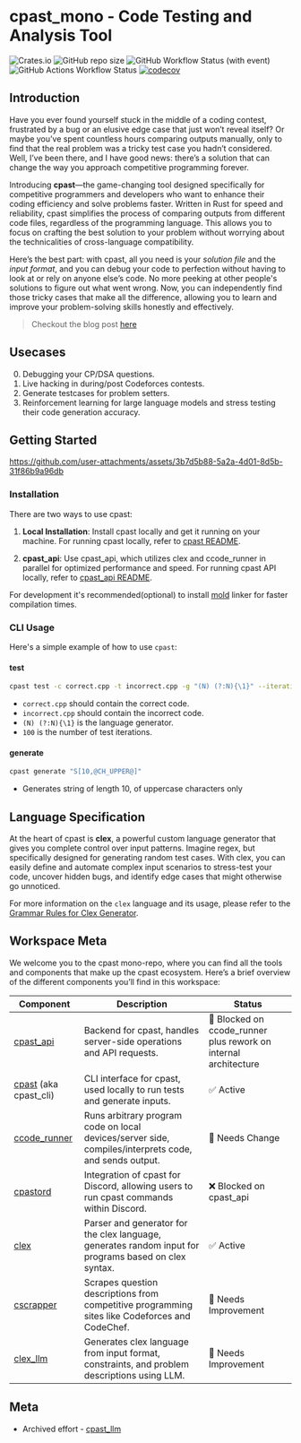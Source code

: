 # cpast_mono - Code Testing and Analysis Tool

![Crates.io](https://img.shields.io/crates/d/cpast)
![GitHub repo size](https://img.shields.io/github/repo-size/rootCircle/cpast_mono)
![GitHub Workflow Status (with event)](https://img.shields.io/github/actions/workflow/status/rootCircle/cpast_mono/general.yml)
![GitHub Actions Workflow Status](https://img.shields.io/github/actions/workflow/status/rootCircle/cpast_mono/audit.yml?label=audit)
[![codecov](https://codecov.io/gh/rootCircle/cpast_mono/graph/badge.svg?token=B4E8O14XPA)](https://codecov.io/gh/rootCircle/cpast_mono)

## Introduction

Have you ever found yourself stuck in the middle of a coding contest, frustrated by a bug or an elusive edge case that just won’t reveal itself? Or maybe you’ve spent countless hours comparing outputs manually, only to find that the real problem was a tricky test case you hadn’t considered. Well, I’ve been there, and I have good news: there’s a solution that can change the way you approach competitive programming forever.

Introducing **cpast**—the game-changing tool designed specifically for competitive programmers and developers who want to enhance their coding efficiency and solve problems faster. Written in Rust for speed and reliability, cpast simplifies the process of comparing outputs from different code files, regardless of the programming language. This allows you to focus on crafting the best solution to your problem without worrying about the technicalities of cross-language compatibility.

Here’s the best part: with cpast, all you need is your _solution file_ and the _input format_, and you can debug your code to perfection without having to look at or rely on anyone else’s code. No more peeking at other people's solutions to figure out what went wrong. Now, you can independently find those tricky cases that make all the difference, allowing you to learn and improve your problem-solving skills honestly and effectively.

> Checkout the blog post [here](https://rootcircle.github.io/blog/project/cpast.html)

## Usecases

0. Debugging your CP/DSA questions.
1. Live hacking in during/post Codeforces contests.
2. Generate testcases for problem setters.
3. Reinforcement learning for large language models and stress testing their code generation accuracy.

## Getting Started

<https://github.com/user-attachments/assets/3b7d5b88-5a2a-4d01-8d5b-31f86b9a96db>

### Installation

There are two ways to use cpast:

1. **Local Installation**: Install cpast locally and get it running on your machine.
For running cpast locally, refer to [cpast README](./cpast/README.md#installation).

2. **cpast_api**: Use cpast_api, which utilizes clex and ccode_runner in parallel for optimized performance and speed.
For running cpast API locally, refer to [cpast_api README](./cpast_api/README.md).

For development it's recommended(optional) to install [mold](https://github.com/rui314/mold) linker for faster compilation times.

### CLI Usage

Here's a simple example of how to use `cpast`:

#### test

```bash
cpast test -c correct.cpp -t incorrect.cpp -g "(N) (?:N){\1}" --iterations 100
```

* `correct.cpp` should contain the correct code.
* `incorrect.cpp` should contain the incorrect code.
* `(N) (?:N){\1}` is the language generator.
* `100` is the number of test iterations.

#### generate

```bash
cpast generate "S[10,@CH_UPPER@]"
```

* Generates string of length 10, of uppercase characters only

## Language Specification

At the heart of cpast is **clex**, a powerful custom language generator that gives you complete control over input patterns. Imagine regex, but specifically designed for generating random test cases. With clex, you can easily define and automate complex input scenarios to stress-test your code, uncover hidden bugs, and identify edge cases that might otherwise go unnoticed.

For more information on the `clex` language and its usage, please refer to the [Grammar Rules for Clex Generator](./clex/docs/CLEX_LANG_SPECS.md).

## Workspace Meta

We welcome you to the cpast mono-repo, where you can find all the tools and components that make up the cpast ecosystem. Here’s a brief overview of the different components you’ll find in this workspace:

| Component    | Description                                                                                           | Status                |
|--------------|-------------------------------------------------------------------------------------------------------|-----------------------|
| [cpast_api](./cpast_api/README.md)    | Backend for cpast, handles server-side operations and API requests.                                   | 🚧 Blocked on ccode_runner plus rework on internal architecture   |
| [cpast](./cpast/README.md) (aka cpast_cli)      | CLI interface for cpast, used locally to run tests and generate inputs.                               | ✅ Active             |
| [ccode_runner](./ccode_runner/README.md) | Runs arbitrary program code on local devices/server side, compiles/interprets code, and sends output. | 🔄 Needs Change       |
| [cpastord](./cpastord/README.md)     | Integration of cpast for Discord, allowing users to run cpast commands within Discord.                | ❌ Blocked on cpast_api          |
| [clex](./clex/README.md)         | Parser and generator for the clex language, generates random input for programs based on clex syntax. | ✅ Active             |
| [cscrapper](./cscrapper/README.md)    | Scrapes question descriptions from competitive programming sites like Codeforces and CodeChef.        | 🔄 Needs Improvement  |
| [clex_llm](./clex_llm/README.md)     | Generates clex language from input format, constraints, and problem descriptions using LLM.           | 🔄 Needs Improvement |

## Meta

* Archived effort - [cpast\_llm](https://github.com/rootCircle/cpast_llm)
